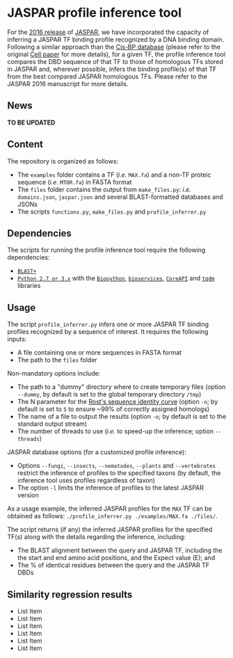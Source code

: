 # JASPAR profile inference tool
For the [2016 release](https://doi.org/10.1093/nar/gkv1176) of [JASPAR](http://jaspar.genereg.net/), we have incorporated the capacity of inferring a JASPAR TF binding profile recognized by a DNA binding domain. Following a similar approach than the [Cis-BP database](http://cisbp.ccbr.utoronto.ca) (please refer to the original [Cell paper](https://doi.org/10.1016/j.cell.2014.08.009) for more details), for a given TF, the profile inference tool compares the DBD sequence of that TF to those of homologous TFs stored in JASPAR and, wherever possible, infers the binding profile(s) of that TF from the best compared JASPAR homologous TFs. Please refer to the JASPAR 2016 manuscript for more details.

## News
**TO BE UPDATED**

## Content
The repository is organized as follows:
* The `examples` folder contains a TF (*i.e.* `MAX.fa`) and a non-TF proteic sequence (*i.e.* `MTOR.fa`) in FASTA format
* The `files` folder contains the output from `make_files.py`: *i.e.* `domains.json`, `jaspar.json` and several BLAST-formatted databases and JSONs
* The scripts `functions.py`, `make_files.py` and `profile_inferrer.py`

## Dependencies
The scripts for running the profile inference tool require the following dependencies:
* [`BLAST+`](https://blast.ncbi.nlm.nih.gov/Blast.cgi)
* [`Python 2.7 or 3.x`](https://www.python.org) with the [`Biopython`](http://biopython.org), [`bioservices`](https://bioservices.readthedocs.io), [`CoreAPI`](http://www.coreapi.org) and [`tqdm`](https://pypi.org/project/tqdm/) libraries

## Usage
The script `profile_inferrer.py` infers one or more JASPAR TF binding profiles recognized by a sequence of interest. It requires the following inputs:
* A file containing one or more sequences in FASTA format
* The path to the `files` folder

Non-mandatory options include:
* The path to a "dummy" directory where to create temporary files (option `--dummy`, by default is set to the global temporary directory `/tmp`)
* The N parameter for the [Rost's sequence identity curve](https://doi.org/10.1093/protein/12.2.85) (option `-n`; by default is set to `5` to ensure ~99% of correctly assigned homologs)
* The name of a file to output the results (option `-o`; by default is set to the standard output stream)
* The number of threads to use (*i.e.* to speed-up the inference; option `--threads`)

JASPAR database options (for a customized profile inference):
* Options `--fungi`, `--insects`, `--nematodes`, `--plants` and `--vertebrates` restrict the inference of profiles to the specified taxons (by default, the inference tool uses profiles regardless of taxon)
* The option `-l` limits the inference of profiles to the latest JASPAR version

As a usage example, the inferred JASPAR profiles for the `MAX` TF can be obtained as follows: `./profile_inferrer.py ./examples/MAX.fa ./files/`.

The script returns (if any) the inferred JASPAR profiles for the specified TF(s) along with the details regarding the inference, including:
* The BLAST alignment between the query and JASPAR TF, including the the start and end amino acid positions, and the Expect value (E); and
* The % of identical residues between the query and the JASPAR TF DBDs

## Similarity regression results

<div class="scrollable" id="scrollable">
	<ul>
		<li>List Item</li>
		<li>List Item</li>
		<li>List Item</li>
		<li>List Item</li>
		<li>List Item</li>
		<li>List Item</li>
	</ul>
</div>